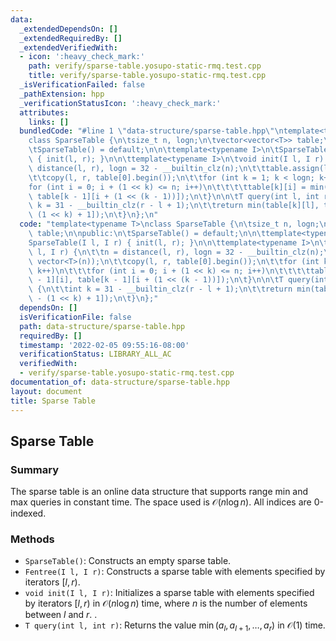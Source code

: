 ```yaml
---
data:
  _extendedDependsOn: []
  _extendedRequiredBy: []
  _extendedVerifiedWith:
  - icon: ':heavy_check_mark:'
    path: verify/sparse-table.yosupo-static-rmq.test.cpp
    title: verify/sparse-table.yosupo-static-rmq.test.cpp
  _isVerificationFailed: false
  _pathExtension: hpp
  _verificationStatusIcon: ':heavy_check_mark:'
  attributes:
    links: []
  bundledCode: "#line 1 \"data-structure/sparse-table.hpp\"\ntemplate<typename T>\n\
    class SparseTable {\n\tsize_t n, logn;\n\tvector<vector<T>> table;\n\npublic:\n\
    \tSparseTable() = default;\n\n\ttemplate<typename I>\n\tSparseTable(I l, I r)\
    \ { init(l, r); }\n\n\ttemplate<typename I>\n\tvoid init(I l, I r) {\n\t\tn =\
    \ distance(l, r), logn = 32 - __builtin_clz(n);\n\t\ttable.assign(logn, vector<T>(n));\n\
    \t\tcopy(l, r, table[0].begin());\n\t\tfor (int k = 1; k < logn; k++)\n\t\t\t\
    for (int i = 0; i + (1 << k) <= n; i++)\n\t\t\t\ttable[k][i] = min(table[k - 1][i],\
    \ table[k - 1][i + (1 << (k - 1))]);\n\t}\n\n\tT query(int l, int r) {\n\t\tint\
    \ k = 31 - __builtin_clz(r - l + 1);\n\t\treturn min(table[k][l], table[k][r -\
    \ (1 << k) + 1]);\n\t}\n};\n"
  code: "template<typename T>\nclass SparseTable {\n\tsize_t n, logn;\n\tvector<vector<T>>\
    \ table;\n\npublic:\n\tSparseTable() = default;\n\n\ttemplate<typename I>\n\t\
    SparseTable(I l, I r) { init(l, r); }\n\n\ttemplate<typename I>\n\tvoid init(I\
    \ l, I r) {\n\t\tn = distance(l, r), logn = 32 - __builtin_clz(n);\n\t\ttable.assign(logn,\
    \ vector<T>(n));\n\t\tcopy(l, r, table[0].begin());\n\t\tfor (int k = 1; k < logn;\
    \ k++)\n\t\t\tfor (int i = 0; i + (1 << k) <= n; i++)\n\t\t\t\ttable[k][i] = min(table[k\
    \ - 1][i], table[k - 1][i + (1 << (k - 1))]);\n\t}\n\n\tT query(int l, int r)\
    \ {\n\t\tint k = 31 - __builtin_clz(r - l + 1);\n\t\treturn min(table[k][l], table[k][r\
    \ - (1 << k) + 1]);\n\t}\n};"
  dependsOn: []
  isVerificationFile: false
  path: data-structure/sparse-table.hpp
  requiredBy: []
  timestamp: '2022-02-05 09:55:16-08:00'
  verificationStatus: LIBRARY_ALL_AC
  verifiedWith:
  - verify/sparse-table.yosupo-static-rmq.test.cpp
documentation_of: data-structure/sparse-table.hpp
layout: document
title: Sparse Table
---
```


## Sparse Table

### Summary
The sparse table is an online data structure that supports range min and max queries in constant time. The space used is $\mathcal{O}(n \log n)$. All indices are 0-indexed.

### Methods
- `SparseTable()`: Constructs an empty sparse table.
- `Fentree(I l, I r)`: Constructs a sparse table with elements specified by iterators $[l, r)$.
- `void init(I l, I r)`: Initializes a sparse table with elements specified by iterators $[l, r)$ in $\mathcal{O}(n \log n)$ time, where $n$ is the number of elements between $l$ and $r$. .
- `T query(int l, int r)`: Returns the value $\min(a_l, a_{l + 1}, \dots, a_r)$ in $\mathcal{O}(1)$ time. 
